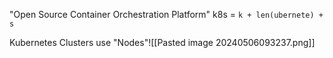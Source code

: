 "Open Source Container Orchestration Platform"
k8s = `k + len(ubernete) + s`

Kubernetes Clusters use "Nodes"![[Pasted image 20240506093237.png]]